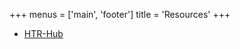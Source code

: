 +++
menus = ['main', 'footer']
title = 'Resources'
+++


- [HTR-Hub](https://htrhub.dekok.xyz/about)

